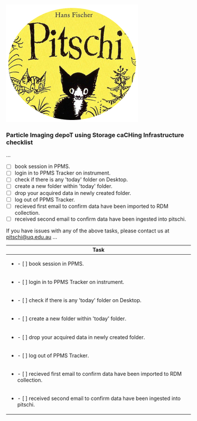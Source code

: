 ![image](images/pitschiLogo.jpg)

### Particle Imaging depoT using Storage caCHing Infrastructure checklist
...
- [ ] book session in PPMS.
- [ ] login in to PPMS Tracker on instrument.
- [ ] check if there is any 'today' folder on Desktop. 
- [ ] create a new folder within 'today' folder.  
- [ ] drop your acquired data in newly created folder.
- [ ] log out of PPMS Tracker.  
- [ ] recieved first email to confirm data have been imported to RDM collection.
- [ ] received second email to confirm data have been ingested into pitschi.

If you have issues with any of the above tasks, please contact us at pitschi@uq.edu.au
...

| Task           | 
|----------------|
| <ul><li>- [ ] book session in PPMS.</li></ul>
| <ul><li>- [ ] login in to PPMS Tracker on instrument.</li></ul>  
| <ul><li>- [ ] check if there is any 'today' folder on Desktop.</li></ul>
| <ul><li>- [ ] create a new folder within 'today' folder.</li></ul>
| <ul><li>- [ ] drop your acquired data in newly created folder.</li></ul>
| <ul><li>- [ ] log out of PPMS Tracker.</li></ul>  
| <ul><li>- [ ] recieved first email to confirm data have been imported to RDM collection.</li></ul>
| <ul><li>- [ ] received second email to confirm data have been ingested into pitschi.</li></ul>
